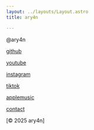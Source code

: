 ```yaml
---
layout: ../layouts/Layout.astro
title: ary4n

---
```

<!-- Markdown Preview - https://dillinger.io/ -->
@ary4n


[github](https://github.com/ar4yn)

[youtube](https://www.youtube.com/@ar4yn)

[instagram](https://www.instagram.com/ar4yn_/)

[tiktok](https://www.tiktok.com/@24h0m)

[applemusic](https://music.apple.com/profile/mzj)

[contact](/contact)
‎


[© 2025 ary4n]
